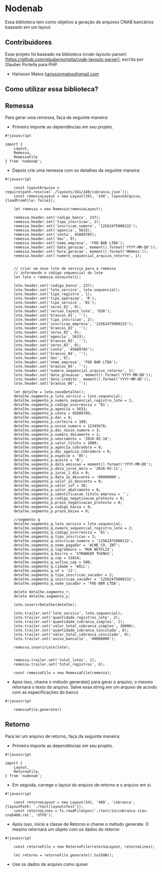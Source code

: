 # Nodenab #

Essa biblioteca tem como objetivo a geração de arquivos CNAB bancários baseado em um layout

## Contribuidores ##

Esse projeto foi baseado na biblioteca (cnab-layouts-parser)[https://github.com/glauberportella/cnab-layouts-parser],
escrita por Glauber Portella para PHP.

 - Harisson Matos <harissonmatos@gmail.com>

## Como utilizar essa biblioteca? ##

## Remessa ##
Para gerar uma remessa, faça da seguinte maneira:

* Primeiro importe as dependências em seu projeto.

```
#!javascript

import {
    Layout,
    Remessa,
    RemessaFile
} from 'nodenab';
```

* Depois crie uma remessa com os detalhes da seguinte maneira:

```
#!javascript

    const layoutArquivo = require(path.resolve(`./layouts/341/240/cobranca.json`));
    const remessaLayout = new Layout(341, '240', layoutArquivo, {loadFromFile: false});

    let remessa = new Remessa(remessaLayout);

    remessa.header.set('codigo_banco', 237);
    remessa.header.set('tipo_inscricao', 2);
    remessa.header.set('inscricao_numero', '12562475000132');
    remessa.header.set('agencia', 5633);
    remessa.header.set('conta', 45889785);
    remessa.header.set('dac', 9);
    remessa.header.set('nome_empresa', 'FOO BAR LTDA');
    remessa.header.set('data_geracao', moment().format('YYYY-MM-DD'));
    remessa.header.set('hora_geracao', moment().format('HHmmss'));
    remessa.header.set('numero_sequencial_arquivo_retorno', 1);


    // criar um novo lote de serviço para a remessa
    // informando o código sequencial do lote
    let lote = remessa.novoLote(1);

    lote.header.set('codigo_banco', 237);
    lote.header.set('lote_servico', lote.sequencial);
    lote.header.set('tipo_registro', 1);
    lote.header.set('tipo_operacao', 'R');
    lote.header.set('tipo_servico', '01');
    lote.header.set('zeros_01', 0);
    lote.header.set('versao_layout_lote', '030');
    lote.header.set('brancos_01', '');
    lote.header.set('tipo_inscricao', 2);
    lote.header.set('inscricao_empresa', '12562475000132');
    lote.header.set('brancos_02', '');
    lote.header.set('zeros_02', 0);
    lote.header.set('agencia', 5633);
    lote.header.set('brancos_03', '');
    lote.header.set('zeros_03', 0);
    lote.header.set('conta', '45889785');
    lote.header.set('brancos_04', '');
    lote.header.set('dac', 9);
    lote.header.set('nome_empresa', 'FOO BAR LTDA');
    lote.header.set('brancos_05', '');
    lote.header.set('numero_sequencial_arquivo_retorno', 1);
    lote.header.set('data_gravacao', moment().format('YYYY-MM-DD'));
    lote.header.set('data_credito', moment().format('YYYY-MM-DD'));
    lote.header.set('brancos_06', '');

    let detalhe = lote.novoDetalhe();
    detalhe.segmento_p.lote_servico = lote.sequencial;
    detalhe.segmento_p.numero_sequencial_registro_lote = 1;
    detalhe.segmento_p.codigo_ocorrencia = '01';
    detalhe.segmento_p.agencia = 5633;
    detalhe.segmento_p.conta = 45889785;
    detalhe.segmento_p.dac = 9;
    detalhe.segmento_p.carteira = 109;
    detalhe.segmento_p.nosso_numero = 12345678;
    detalhe.segmento_p.dac_nosso_numero = 3;
    detalhe.segmento_p.numero_documento = 1;
    detalhe.segmento_p.vencimento = '2016-05-10';
    detalhe.segmento_p.valor_titulo = 1000;
    detalhe.segmento_p.agencia_cobradora = 0;
    detalhe.segmento_p.dac_agencia_cobradora = 0;
    detalhe.segmento_p.especie = '05';
    detalhe.segmento_p.aceite = 'N';
    detalhe.segmento_p.data_emissao = moment().format('YYYY-MM-DD');
    detalhe.segmento_p.data_juros_mora = '2016-05-11';
    detalhe.segmento_p.juros_1_dia = 0;
    detalhe.segmento_p.data_1o_desconto = '00000000';
    detalhe.segmento_p.valor_1o_desconto = 0;
    detalhe.segmento_p.valor_iof = 38;
    detalhe.segmento_p.valor_abatimento = 0;
    detalhe.segmento_p.identificacao_titulo_empresa = '';
    detalhe.segmento_p.codigo_negativacao_protesto = 0;
    detalhe.segmento_p.prazo_negativacao_protesto = 0;
    detalhe.segmento_p.codigo_baixa = 0;
    detalhe.segmento_p.prazo_baixa = 0;

    //segmento q
    detalhe.segmento_q.lote_servico = lote.sequencial;
    detalhe.segmento_q.numero_sequencial_registro_lote = 2;
    detalhe.segmento_q.codigo_ocorrencia = '01';
    detalhe.segmento_q.tipo_inscricao = 2;
    detalhe.segmento_q.inscricao_numero = '12562475000132';
    detalhe.segmento_q.nome_pagador = 'ACME CO. INT';
    detalhe.segmento_q.logradouro = 'RUA NETFLIX';
    detalhe.segmento_q.bairro = 'STRANGER THINGS';
    detalhe.segmento_q.cep = 31814;
    detalhe.segmento_q.sufixo_cep = 500;
    detalhe.segmento_q.cidade = 'WILL';
    detalhe.segmento_q.uf = 'JJ';
    detalhe.segmento_q.tipo_inscricao_sacador = 2;
    detalhe.segmento_q.inscricao_sacador = '12562475000132';
    detalhe.segmento_q.nome_sacador = 'FOO BAR LTDA';

    delete detalhe.segmento_r;
    delete detalhe.segmento_y;

    lote.inserirDetalhe(detalhe);

    lote.trailer.set('lote_servico', lote.sequencial);
    lote.trailer.set('quantidade_registros_lote', 2);
    lote.trailer.set('quantidade_cobranca_simples', 1);
    lote.trailer.set('valor_total_cobranca_simples', 10000);
    lote.trailer.set('quantidade_cobranca_vinculada', 0);
    lote.trailer.set('valor_total_cobranca_vinculada', 0);
    lote.trailer.set('aviso_bancario', '00000000');

    remessa.inserirLote(lote);


    remessa.trailer.set('total_lotes', 1);
    remessa.trailer.set('total_registros', 6);

    const remessaFile = new RemessaFile(remessa);
```

* Apos isso, chame o método generate() para gerar o arquivo, o mesmo retornará o texto do arquivo. Salve essa string em um arquivo de acordo com as especificações do banco

```
#!javascript

    remessaFile.generate()
```
## Retorno ##
Para ler um arquivo de retorno, faça da seguinte maneira:

* Primeiro importe as dependências em seu projeto.

```
#!javascript

import {
    Layout,
    RetornoFile,
} from 'nodenab';
```


* Em seguida, carrege o layout do arquivo de retorno e o arquivo em si.

```
#!javascript

    const retornoLayout = new Layout(341, '400', 'cobranca', {layoutPath: './test/layoutsTest'});
    const retornoLines = fs.readFileSync('./test/in/cobranca-itau-cnab400.ret', 'UTF8');
```

* Após isso, inicie a classe de Retorno e chame o método generate. O mesmo retornará um objeto com os dados do retorno

```
#!javascript

    const retornoFile = new RetornoFile(retornoLayout, retornoLines);

    let retorno = retornoFile.generate().toJSON();
```

* Use os dados de arquivo como quiser

